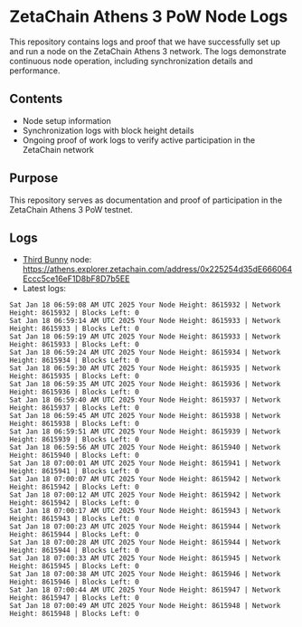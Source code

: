 # ZetaChain Athens 3 PoW Node Logs
This repository contains logs and proof that we have successfully set up and run a node on the ZetaChain Athens 3 network. The logs demonstrate continuous node operation, including synchronization details and performance.

## Contents
- Node setup information
- Synchronization logs with block height details
- Ongoing proof of work logs to verify active participation in the ZetaChain network

## Purpose
This repository serves as documentation and proof of participation in the ZetaChain Athens 3 PoW testnet.

## Logs

- [Third Bunny](https://thirdbunny.xyz/) node: https://athens.explorer.zetachain.com/address/0x225254d35dE666064Eccc5ce16eF1D8bF8D7b5EE
- Latest logs:
```
Sat Jan 18 06:59:08 AM UTC 2025 Your Node Height: 8615932 | Network Height: 8615932 | Blocks Left: 0
Sat Jan 18 06:59:14 AM UTC 2025 Your Node Height: 8615933 | Network Height: 8615933 | Blocks Left: 0
Sat Jan 18 06:59:19 AM UTC 2025 Your Node Height: 8615933 | Network Height: 8615933 | Blocks Left: 0
Sat Jan 18 06:59:24 AM UTC 2025 Your Node Height: 8615934 | Network Height: 8615934 | Blocks Left: 0
Sat Jan 18 06:59:30 AM UTC 2025 Your Node Height: 8615935 | Network Height: 8615935 | Blocks Left: 0
Sat Jan 18 06:59:35 AM UTC 2025 Your Node Height: 8615936 | Network Height: 8615936 | Blocks Left: 0
Sat Jan 18 06:59:40 AM UTC 2025 Your Node Height: 8615937 | Network Height: 8615937 | Blocks Left: 0
Sat Jan 18 06:59:45 AM UTC 2025 Your Node Height: 8615938 | Network Height: 8615938 | Blocks Left: 0
Sat Jan 18 06:59:51 AM UTC 2025 Your Node Height: 8615939 | Network Height: 8615939 | Blocks Left: 0
Sat Jan 18 06:59:56 AM UTC 2025 Your Node Height: 8615940 | Network Height: 8615940 | Blocks Left: 0
Sat Jan 18 07:00:01 AM UTC 2025 Your Node Height: 8615941 | Network Height: 8615941 | Blocks Left: 0
Sat Jan 18 07:00:07 AM UTC 2025 Your Node Height: 8615942 | Network Height: 8615942 | Blocks Left: 0
Sat Jan 18 07:00:12 AM UTC 2025 Your Node Height: 8615942 | Network Height: 8615942 | Blocks Left: 0
Sat Jan 18 07:00:17 AM UTC 2025 Your Node Height: 8615943 | Network Height: 8615943 | Blocks Left: 0
Sat Jan 18 07:00:23 AM UTC 2025 Your Node Height: 8615944 | Network Height: 8615944 | Blocks Left: 0
Sat Jan 18 07:00:28 AM UTC 2025 Your Node Height: 8615944 | Network Height: 8615944 | Blocks Left: 0
Sat Jan 18 07:00:33 AM UTC 2025 Your Node Height: 8615945 | Network Height: 8615945 | Blocks Left: 0
Sat Jan 18 07:00:38 AM UTC 2025 Your Node Height: 8615946 | Network Height: 8615946 | Blocks Left: 0
Sat Jan 18 07:00:44 AM UTC 2025 Your Node Height: 8615947 | Network Height: 8615947 | Blocks Left: 0
Sat Jan 18 07:00:49 AM UTC 2025 Your Node Height: 8615948 | Network Height: 8615948 | Blocks Left: 0
```
